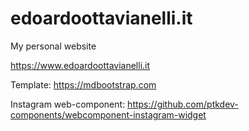 # edoardoottavianelli.it
My personal website

https://www.edoardoottavianelli.it

Template: https://mdbootstrap.com

Instagram web-component: https://github.com/ptkdev-components/webcomponent-instagram-widget
